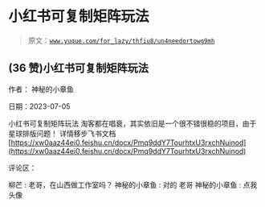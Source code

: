 # 小红书可复制矩阵玩法

> 原文：[`www.yuque.com/for_lazy/thfiu8/un4needortowg9mh`](https://www.yuque.com/for_lazy/thfiu8/un4needortowg9mh)



## (36 赞)小红书可复制矩阵玩法 

作者： 神秘的小章鱼 

日期：2023-07-05 

小红书可复制矩阵玩法 淘客都在唱衰，其实依旧是一个很不错很稳的项目，由于星球排版问题！ 详情移步飞书文档 [https://xw0aaz44ei0.feishu.cn/docx/Pmq9ddY7TourhtxU3rxchNuinod](https://xw0aaz44ei0.feishu.cn/docx/Pmq9ddY7TourhtxU3rxchNuinod) 

评论区： 

柳芒 : 老哥，在山西做工作室吗？ 神秘的小章鱼 : 对的 老哥 神秘的小章鱼 : 点我头像
